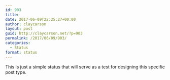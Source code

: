 ```yaml
---
id: 903
title: 
date: 2017-06-09T22:25:27+00:00
author: claycarson
layout: post
guid: http://claycarson.net/?p=903
permalink: /2017/06/09/903/
categories:
  - Status
format: status
---
```

This is just a simple status that will serve as a test for designing this specific post type.
<!--more-->